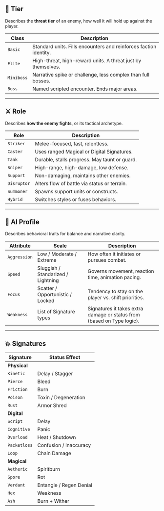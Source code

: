 ## 🧩 **Tier**

Describes the **threat tier** of an enemy, how well it will hold up against the player.

| **Class**  | **Description**                                                   |
| ---------- | ----------------------------------------------------------------- |
| `Basic`    | Standard units. Fills encounters and reinforces faction identity. |
| `Elite`    | High-threat, high-reward units. A threat just by themselves.      |
| `Miniboss` | Narrative spike or challenge, less complex than full bosses.      |
| `Boss`     | Named scripted encounter. Ends major areas.                       |

---

## ⚔️ **Role**

Describes **how the enemy fights**, or its tactical archetype.

| **Role**    | **Description**                               |
| ----------- | --------------------------------------------- |
| `Striker`   | Melee-focused, fast, relentless.              |
| `Caster`    | Uses ranged Magical or Digital Signatures.    |
| `Tank`      | Durable, stalls progress. May taunt or guard. |
| `Sniper`    | High-range, high-damage, low defense.         |
| `Support`   | Non-damaging, maintains other enemies.        |
| `Disruptor` | Alters flow of battle via status or terrain.  |
| `Summoner`  | Spawns support units or constructs.           |
| `Hybrid`    | Switches styles or fuses behaviors.           |

---

## 🧠 **AI Profile**

Describes behavioral traits for balance and narrative clarity.

| **Attribute** | **Scale**                          | **Description**                                                        |
| ------------- | ---------------------------------- | ---------------------------------------------------------------------- |
| `Aggression`  | Low / Moderate / Extreme           | How often it initiates or pursues combat.                              |
| `Speed`       | Sluggish / Standarized / Lightning | Governs movement, reaction time, animation pacing.                     |
| `Focus`       | Scatter / Opportunistic / Locked   | Tendency to stay on the player vs. shift priorities.                   |
| `Weakness`    | List of Signature types            | Signatures it takes extra damage or status from (based on Type logic). |

---

## 💥 **Signatures**

| **Signature** | **Status Effect**       |
| ------------- | ----------------------- |
| **Physical**  |                         |
| `Kinetic`     | Delay / Stagger         |
| `Pierce`      | Bleed                   |
| `Friction`    | Burn                    |
| `Poison`      | Toxin / Degeneration    |
| `Rust`        | Armor Shred             |
| **Digital**   |                         |
| `Script`      | Delay                   |
| `Cognitive`   | Panic                   |
| `Overload`    | Heat / Shutdown         |
| `Packetloss`  | Confusion / Inaccuracy  |
| `Loop`        | Chain Damage            |
| **Magical**   |                         |
| `Aetheric`    | Spiritburn              |
| `Spore`       | Rot                     |
| `Verdant`     | Entangle / Regen Denial |
| `Hex`         | Weakness                |
| `Ash`         | Burn + Wither           |
